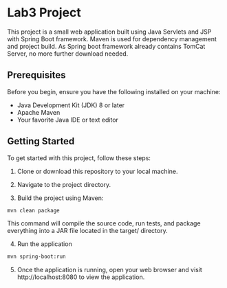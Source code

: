 # Lab3 Project

This project is a small web application built using Java Servlets and JSP with Spring Boot framework. Maven is used for dependency management and project build.
As Spring boot framework already contains TomCat Server, no more further download needed.

## Prerequisites

Before you begin, ensure you have the following installed on your machine:

- Java Development Kit (JDK) 8 or later
- Apache Maven
- Your favorite Java IDE or text editor

## Getting Started

To get started with this project, follow these steps:

1. Clone or download this repository to your local machine.

2. Navigate to the project directory.

3. Build the project using Maven:

```bash
mvn clean package

```
This command will compile the source code, run tests, and package everything into a JAR file located in the target/ directory.

4. Run the application
```bash
mvn spring-boot:run
```

5. Once the application is running, open your web browser and visit http://localhost:8080 to view the application.